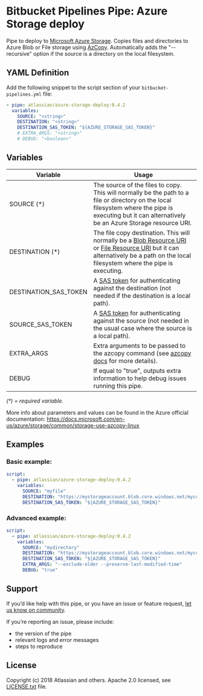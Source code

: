 # Bitbucket Pipelines Pipe: Azure Storage deploy

Pipe to deploy to [Microsoft Azure Storage](https://azure.microsoft.com/services/storage/).
Copies files and directories to Azure Blob or File storage
using [AzCopy](https://docs.microsoft.com/en-us/azure/storage/common/storage-use-azcopy-linux).
Automatically adds the "--recursive" option if the source is a directory on the local filesystem.

## YAML Definition

Add the following snippet to the script section of your `bitbucket-pipelines.yml` file:

```yaml
- pipe: atlassian/azure-storage-deploy:0.4.2
  variables:
    SOURCE: "<string>"
    DESTINATION: "<string>"
    DESTINATION_SAS_TOKEN: "${AZURE_STORAGE_SAS_TOKEN}"
    # EXTRA_ARGS: "<string>"
    # DEBUG: "<boolean>"
```

## Variables

| Variable                   | Usage                                                |
| ----------------------------- | ---------------------------------------------------- |
| SOURCE (*)                    |  The source of the files to copy. This will normally be the path to a file or directory on the local filesystem where the pipe is executing but it can alternatively be an Azure Storage resource URI. |
| DESTINATION (*)               |  The file copy destination. This will normally be a [Blob Resource URI](https://docs.microsoft.com/en-us/rest/api/storageservices/naming-and-referencing-containers--blobs--and-metadata#resource-uri-syntax) or [File Resource URI](https://docs.microsoft.com/en-us/rest/api/storageservices/naming-and-referencing-shares--directories--files--and-metadata#resource-uri-syntax) but it can alternatively be a path on the local filesystem where the pipe is executing. |
| DESTINATION_SAS_TOKEN         |  A [SAS token](https://docs.microsoft.com/en-us/azure/storage/common/storage-dotnet-shared-access-signature-part-1) for authenticating against the destination (not needed if the destination is a local path). |
| SOURCE_SAS_TOKEN              |  A [SAS token](https://docs.microsoft.com/en-us/azure/storage/common/storage-dotnet-shared-access-signature-part-1) for authenticating against the source (not needed in the usual case where the source is a local path). |
| EXTRA_ARGS                    |  Extra arguments to be passed to the azcopy command (see [azcopy docs](https://docs.microsoft.com/en-us/azure/storage/common/storage-use-azcopy-linux) for more details). |
| DEBUG                         |  If equal to "true", outputs extra information to help debug issues running this pipe. |

_(*) = required variable._

More info about parameters and values can be found in the Azure official documentation: https://docs.microsoft.com/en-us/azure/storage/common/storage-use-azcopy-linux

## Examples

### Basic example:

```yaml
script:
  - pipe: atlassian/azure-storage-deploy:0.4.2
    variables:
      SOURCE: "myfile"
      DESTINATION: "https://mystorageaccount.blob.core.windows.net/mycontainer/myfile"
      DESTINATION_SAS_TOKEN: "${AZURE_STORAGE_SAS_TOKEN}"
```

### Advanced example: 
    
```yaml
script:
  - pipe: atlassian/azure-storage-deploy:0.4.2
    variables:
      SOURCE: "mydirectory"
      DESTINATION: "https://mystorageaccount.blob.core.windows.net/mycontainer/mydirectory"
      DESTINATION_SAS_TOKEN: "${AZURE_STORAGE_SAS_TOKEN}"
      EXTRA_ARGS: "--exclude-older --preserve-last-modified-time"
      DEBUG: "true"
```


## Support
If you’d like help with this pipe, or you have an issue or feature request, [let us know on community][community].

If you’re reporting an issue, please include:

* the version of the pipe
* relevant logs and error messages
* steps to reproduce

## License
Copyright (c) 2018 Atlassian and others.
Apache 2.0 licensed, see [LICENSE.txt](LICENSE.txt) file.

[community]: https://community.atlassian.com/t5/forums/postpage/choose-node/true/interaction-style/qanda?add-tags=bitbucket-pipelines,pipes,azure
